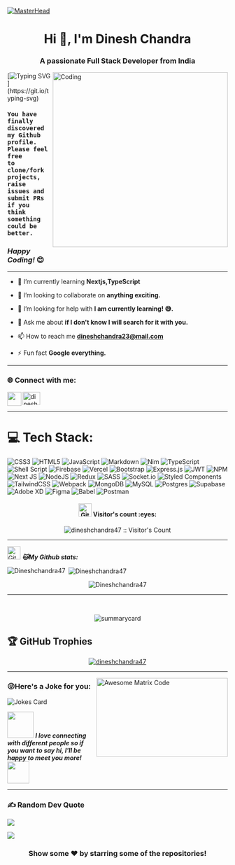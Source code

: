 [![MasterHead](https://developers.giphy.com/branch/master/static/api-512d36c09662682717108a38bbb5c57d.gif)](https://rishavchanda.io)
<h1 align="center">Hi 👋, I'm Dinesh Chandra</h1>
<h3 align="center">A passionate Full Stack Developer from India</h3>


<img align="right" alt="Coding" width="400" src="https://cdn.dribbble.com/users/1162077/screenshots/3848914/programmer.gif">

[![Typing SVG](https://readme-typing-svg.demolab.com?font=Fira+Code&pause=1000&width=435&lines=I'm+a+Full+Stack+Developer+;Nice+to+meet+you....)](https://git.io/typing-svg)

<h4><samp><strong>You have finally discovered my Github profile. Please feel free  <br>  to clone/fork projects, raise issues and submit PRs if you think something could be better.</strong></samp></h4> 
<h3><i>Happy Coding!</i> 😊</h3>
<hr>


- 🌱 I’m currently learning **Nextjs,TypeScript**

- 👯 I’m looking to collaborate on **anything exciting.**

- 🤝 I’m looking for help with **I am currently learning! 😅.**

- 💬 Ask me about **if I don't know I will search for it with you.**

- 📫 How to reach me **dineshchandra23@mail.com**

- ⚡ Fun fact **Google everything.**

<hr clear="both">

<h3 align="left">🌐 Connect with me:</h3>
<p align="left">
<a href="https://linkedin.com/in/dineshchandra07" target="blank"><img align="center" src="https://raw.githubusercontent.com/rahuldkjain/github-profile-readme-generator/master/src/images/icons/Social/linked-in-alt.svg" alt="dineshchandra07" height="30" width="40" /></a>
  
<a href="mailto:dineshchandra23@mail.com"  target="_blank">
    <img align="left" src="https://github.com/talib789/talib789/blob/main/Images/mail.png?raw=true" width="32px"  />
  </a>
</p>

<hr clear="both">
<p align="left"></p>


# 💻 Tech Stack:
![CSS3](https://img.shields.io/badge/css3-%231572B6.svg?style=for-the-badge&logo=css3&logoColor=white) ![HTML5](https://img.shields.io/badge/html5-%23E34F26.svg?style=for-the-badge&logo=html5&logoColor=white) ![JavaScript](https://img.shields.io/badge/javascript-%23323330.svg?style=for-the-badge&logo=javascript&logoColor=%23F7DF1E) ![Markdown](https://img.shields.io/badge/markdown-%23000000.svg?style=for-the-badge&logo=markdown&logoColor=white) ![Nim](https://img.shields.io/badge/nim-%23FFE953.svg?style=for-the-badge&logo=nim&logoColor=white) ![TypeScript](https://img.shields.io/badge/typescript-%23007ACC.svg?style=for-the-badge&logo=typescript&logoColor=white) ![Shell Script](https://img.shields.io/badge/shell_script-%23121011.svg?style=for-the-badge&logo=gnu-bash&logoColor=white) ![Firebase](https://img.shields.io/badge/firebase-%23039BE5.svg?style=for-the-badge&logo=firebase) ![Vercel](https://img.shields.io/badge/vercel-%23000000.svg?style=for-the-badge&logo=vercel&logoColor=white) ![Bootstrap](https://img.shields.io/badge/bootstrap-%23563D7C.svg?style=for-the-badge&logo=bootstrap&logoColor=white) ![Express.js](https://img.shields.io/badge/express.js-%23404d59.svg?style=for-the-badge&logo=express&logoColor=%2361DAFB) ![JWT](https://img.shields.io/badge/JWT-black?style=for-the-badge&logo=JSON%20web%20tokens) ![NPM](https://img.shields.io/badge/NPM-%23000000.svg?style=for-the-badge&logo=npm&logoColor=white) ![Next JS](https://img.shields.io/badge/Next-black?style=for-the-badge&logo=next.js&logoColor=white) ![NodeJS](https://img.shields.io/badge/node.js-6DA55F?style=for-the-badge&logo=node.js&logoColor=white) ![Redux](https://img.shields.io/badge/redux-%23593d88.svg?style=for-the-badge&logo=redux&logoColor=white) ![SASS](https://img.shields.io/badge/SASS-hotpink.svg?style=for-the-badge&logo=SASS&logoColor=white) ![Socket.io](https://img.shields.io/badge/Socket.io-black?style=for-the-badge&logo=socket.io&badgeColor=010101) ![Styled Components](https://img.shields.io/badge/styled--components-DB7093?style=for-the-badge&logo=styled-components&logoColor=white) ![TailwindCSS](https://img.shields.io/badge/tailwindcss-%2338B2AC.svg?style=for-the-badge&logo=tailwind-css&logoColor=white) ![Webpack](https://img.shields.io/badge/webpack-%238DD6F9.svg?style=for-the-badge&logo=webpack&logoColor=black) ![MongoDB](https://img.shields.io/badge/MongoDB-%234ea94b.svg?style=for-the-badge&logo=mongodb&logoColor=white) ![MySQL](https://img.shields.io/badge/mysql-%2300f.svg?style=for-the-badge&logo=mysql&logoColor=white) ![Postgres](https://img.shields.io/badge/postgres-%23316192.svg?style=for-the-badge&logo=postgresql&logoColor=white) 	![Supabase](https://img.shields.io/badge/Supabase-3ECF8E?style=for-the-badge&logo=supabase&logoColor=white) ![Adobe XD](https://img.shields.io/badge/Adobe%20XD-470137?style=for-the-badge&logo=Adobe%20XD&logoColor=#FF61F6) 	![Figma](https://img.shields.io/badge/figma-%23F24E1E.svg?style=for-the-badge&logo=figma&logoColor=white) ![Babel](https://img.shields.io/badge/Babel-F9DC3e?style=for-the-badge&logo=babel&logoColor=black) ![Postman](https://img.shields.io/badge/Postman-FF6C37?style=for-the-badge&logo=postman&logoColor=white)

<h4 align="center"><img src="https://github.com/talib789/dineshchandra47/blob/main/Images/upline.gif?raw=true" width="30" alt="Git"/>&nbsp;Visitor's count :eyes:</h4>

<p align="center"><img src="https://profile-counter.glitch.me/{dineshchandra47}/count.svg" alt="dineshchandra47 :: Visitor's Count" /></p>

<!-- <p align="center"> <img src="https://komarev.com/ghpvc/?username=dineshchandra47&label=Profile%20views&color=0e75b6&style=flat" alt="dineshchandra47" /> </p> -->


<hr clear="both">
<p align="left">
<img src="https://github.com/talib789/talib789/blob/main/Images/upline.gif?raw=true" width="30" alt="Git"/>&nbsp;<i><b>🐱My Github stats:</b></i> 
</p>

<p><img align="left" src="https://github-readme-stats.vercel.app/api/top-langs?username=Dineshchandra47&show_icons=true&locale=en&layout=compact&theme=tokyonight" alt="Dineshchandra47" /></p>

<p>&nbsp;<img align="center" src="https://github-readme-stats.vercel.app/api?username=Dineshchandra47&show_icons=true&locale=en&theme=tokyonight" alt="Dineshchandra47" /></p>

<!-- <p><img align="center" src="https://github-readme-streak-stats.herokuapp.com/?user=Dineshchandra47&&theme=tokyonight" alt="Dineshchandra47" /></p> -->

<p align="center"><img src="https://github-readme-streak-stats.herokuapp.com/?user=Dineshchandra47&theme=tokyonight" alt="Dineshchandra47"/></p>
 

<hr clear="both">
 <br/>

 <!--
<p align="center">
<a href="https://github.com/Dineshchandra47"><span>
<img align="center" src="https://github-profile-summary-cards.vercel.app/api/cards/profile-details?username=Dineshchandra47&theme=dracula" />
</span></a> </p>
 <br/> -->

<!-- <p align="center"><img src="https://github-profile-trophy.vercel.app/?username=Dineshchandra47&no-frame=true" alt="Dineshchandra47"/></p> -->

<p align="center"><img src="https://github-profile-summary-cards.vercel.app/api/cards/profile-details?username=Dineshchandra47&theme=tokyonight" alt="summarycard"/> </p>


## 🏆 GitHub Trophies
<p align="center"> <a href="https://github.com/ryo-ma/github-profile-trophy"><img src="https://github-profile-trophy.vercel.app/?username=dineshchandra47" alt="dineshchandra47" /></a> </p>



<hr clear="both">
<img src = 'https://github.com/talib789/talib789/blob/main/Images/matrix.gif' alt = 'Awesome Matrix Code' align='right' height=180px width="300px"/>

### 😜Here's a Joke for you:

<img src="https://readme-jokes.vercel.app/api" alt="Jokes Card" />

<img src="https://media.giphy.com/media/LnQjpWaON8nhr21vNW/giphy.gif" width="60"> <em><b>**I love connecting with different people</b> so if you want to say <b>hi, I'll be happy to meet you more!**</b></em> <img src="https://media.giphy.com/media/7j2hfyeVcDtf2/giphy.gif" width="50" />


<hr clear="both">

### ✍️ Random Dev Quote
![](https://quotes-github-readme.vercel.app/api?type=horizontal&theme=radical)

![](https://github.com/talib789/talib789/blob/main/Images/bottom_header.svg)


<h3 align="center">
 Show some ❤️ by starring some of the repositories!
</h3>
<br>
